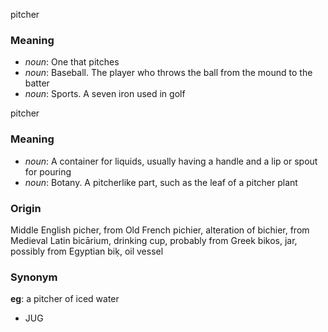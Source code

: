 pitcher
### Meaning
+ _noun_: One that pitches
+ _noun_: Baseball. The player who throws the ball from the mound to the batter
+ _noun_: Sports. A seven iron used in golf

pitcher
### Meaning
+ _noun_: A container for liquids, usually having a handle and a lip or spout for pouring
+ _noun_: Botany. A pitcherlike part, such as the leaf of a pitcher plant

### Origin

Middle English picher, from Old French pichier, alteration of bichier, from Medieval Latin bicārium, drinking cup, probably from Greek bikos, jar, possibly from Egyptian biḳ, oil vessel

### Synonym

__eg__: a pitcher of iced water

+ JUG


